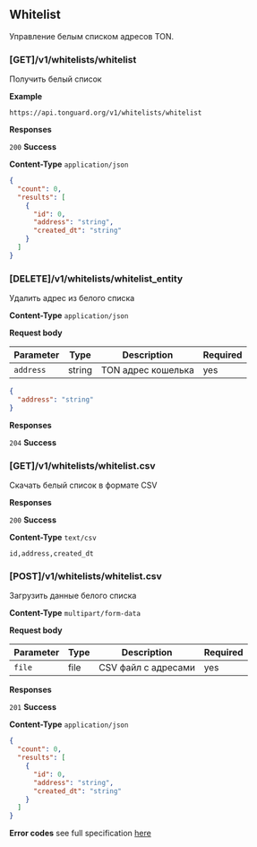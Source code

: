 ## Whitelist

Управление белым списком адресов TON.

### [GET]/v1/whitelists/whitelist
Получить белый список

**Example**
```
https://api.tonguard.org/v1/whitelists/whitelist
```

**Responses**

`200` **Success**

**Content-Type** `application/json`

```json
{
  "count": 0,
  "results": [
    {
      "id": 0,
      "address": "string",
      "created_dt": "string"
    }
  ]
}
```

### [DELETE]/v1/whitelists/whitelist_entity
Удалить адрес из белого списка

**Content-Type** `application/json`

**Request body**

| Parameter  | Type   | Description          | Required |
|------------|--------|----------------------|----------|
| `address`  | string | TON адрес кошелька   | yes      |

```json
{
  "address": "string"
}
```

**Responses**

`204` **Success**

### [GET]/v1/whitelists/whitelist.csv
Скачать белый список в формате CSV

**Responses**

`200` **Success**

**Content-Type** `text/csv`

```
id,address,created_dt
```

### [POST]/v1/whitelists/whitelist.csv
Загрузить данные белого списка

**Content-Type** `multipart/form-data`

**Request body**

| Parameter | Type   | Description          | Required |
|-----------|--------|----------------------|----------|
| `file`    | file   | CSV файл с адресами  | yes      |

**Responses**

`201` **Success**

**Content-Type** `application/json`

```json
{
  "count": 0,
  "results": [
    {
      "id": 0,
      "address": "string",
      "created_dt": "string"
    }
  ]
}
```

**Error codes** see full specification [here](../errors.md)
